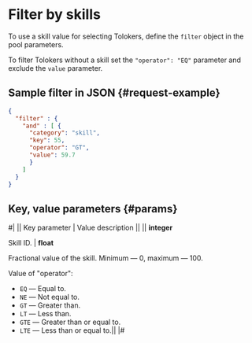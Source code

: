 # Filter by skills

To use a skill value for selecting Tolokers, define the `filter` object in the pool parameters.

To filter Tolokers without a skill set the `"operator": "EQ"` parameter and exclude the `value` parameter.

## Sample filter in JSON {#request-example}

```json
{
  "filter" : {
    "and" : [ {
      "category": "skill",
      "key": 55,
      "operator": "GT",
      "value": 59.7
      }
    ]
  }
}
```

## Key, value parameters {#params}

#|
|| Key parameter | Value description ||
|| **integer**

Skill ID. | **float**

Fractional value of the skill. Minimum — 0, maximum — 100.

Value of "operator":

- `EQ` — Equal to.
- `NE` — Not equal to.
- `GT` — Greater than.
- `LT` — Less than.
- `GTE` — Greater than or equal to.
- `LTE` — Less than or equal to.||
|#